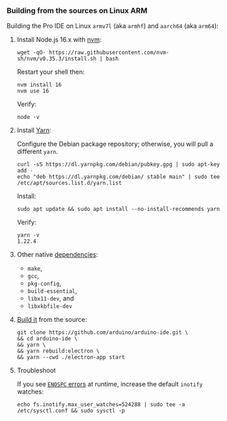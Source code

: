 ### Building from the sources on Linux ARM

Building the Pro IDE on Linux `armv7l` (aka `armhf`) and `aarch64` (aka `arm64`):

1. Install Node.js 16.x with [nvm](https://github.com/nvm-sh/nvm#install--update-script):

   ```
   wget -qO- https://raw.githubusercontent.com/nvm-sh/nvm/v0.35.3/install.sh | bash
   ```

   Restart your shell then:

   ```
   nvm install 16
   nvm use 16
   ```

   Verify:

   ```
   node -v
   ```

2. Install [Yarn](https://classic.yarnpkg.com/en/docs/install/#debian-stable):

   Configure the Debian package repository; otherwise, you will pull a different `yarn`.

   ```
   curl -sS https://dl.yarnpkg.com/debian/pubkey.gpg | sudo apt-key add -
   echo "deb https://dl.yarnpkg.com/debian/ stable main" | sudo tee /etc/apt/sources.list.d/yarn.list
   ```

   Install:

   ```
   sudo apt update && sudo apt install --no-install-recommends yarn
   ```

   Verify:

   ```
   yarn -v
   1.22.4
   ```

3. Other native [dependencies](https://github.com/eclipse-theia/theia/blob/master/doc/Developing.md#prerequisites):

   - `make`,
   - `gcc`,
   - `pkg-config`,
   - `build-essential`,
   - `libx11-dev`, and
   - `libxkbfile-dev`

4. [Build it](../development.md#build-from-source) from the source:

   ```
   git clone https://github.com/arduino/arduino-ide.git \
   && cd arduino-ide \
   && yarn \
   && yarn rebuild:electron \
   && yarn --cwd ./electron-app start
   ```

5. Troubleshoot

   If you see [`ENOSPC` errors](https://github.com/eclipse-theia/theia/blob/master/doc/Developing.md#linux) at runtime, increase the default `inotify` watches:

   ```
   echo fs.inotify.max_user_watches=524288 | sudo tee -a /etc/sysctl.conf && sudo sysctl -p
   ```
